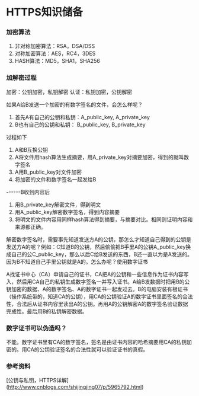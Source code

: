 # HTTPS知识储备

### 加密算法
1. 非对称加密算法：RSA，DSA/DSS 
2. 对称加密算法：AES，RC4，3DES 
3. HASH算法：MD5，SHA1，SHA256


### 加解密过程

加密：公钥加密，私钥解密
认证：私钥加密，公钥解密


如果A给B发送一个加密的有数字签名的文件，会怎么样呢？
	
1. 首先A有自己的公钥和私钥：A_public_key, A_private_key
2. B也有自己的公钥和私钥：   B_public_key, B_private_key
     
过程如下     
1. A和B互换公钥
2. A将文件用hash算法生成摘要，用A_private_key对摘要加密，得到的就叫数字签名
3. A用B_public_key对文件加密
4. 将加密的文件和数字签名一起发给B

------B收到内容后

1. 用B_private_key解密文件，得到明文
2. 用A_public_key解密数字签名，得到内容摘要
3. 将明文的文件内容用同样hash算法得到摘要，与摘要对比。相同则证明内容和来源都正确。


解密数字签名时，需要事先知道发送方A的公钥，那怎么才知道自己得到的公钥是发送方A的呢？例如：C知道B的公钥，然后偷偷把B手里A的公钥A_public_key换成自己的公C_public_key，那么以后C给B发送的东西，B还一直以为是A发送的。因为B不知道自己手里公钥就是A的。怎么办呢？使用数字证书


A找证书中心（CA）申请自己的证书，CA把A的公钥和一些信息作为证书内容写入，然后用CA自己的私钥生成数字签名一并写入证书。A给B发数据时把用B的公钥加密的数据、A的数字签名、A的数字证书一起发过去。B的电脑安装有根证书（操作系统带的，知道CA的公钥），用CA的公钥验证A的数字证书里面签名的合法性，合法后从证书内容里读出A的公钥。再用A的公钥解密A的数字签名验证数据完成性。最后用B的私钥解密数据。


### 数字证书可以伪造吗？
不能。数字证书里有CA的数字签名，签名是由证书内容的哈希摘要用CA的私钥加密的。用CA的公钥验证签名的合法性就可以验证证书的真假。


### 参考资料
[公钥与私钥，HTTPS详解]
(http://www.cnblogs.com/shijingjing07/p/5965792.html)